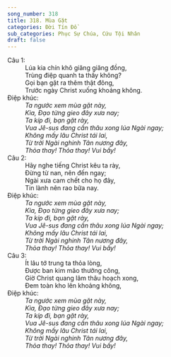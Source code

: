 ```yaml
---
song_number: 318
title: 318. Mùa Gặt
categories: Đời Tín Đồ
sub_categories: Phục Sự Chúa, Cứu Tội Nhân
draft: false
---
```

<dl><dt>Câu 1:</dt><dd data-verse="1">Lúa kia chín khô giăng giăng đồng, <br/>Trùng điệp quanh ta thấy không? <br/>Gọi bạn gặt ra thêm thật đông, <br/>Trước ngày Christ xuống khoảng không. </dd><dt>Điệp khúc:</dt><dd data-chorus="1"><em>Ta ngước xem mùa gặt này, <br/>Kìa, Đạo từng gieo đây xưa nay; <br/>Ta kíp đi, bạn gặt rày, <br/>Vua Jê-sus đang cần thâu xong lúa Ngài ngay; <br/>Không mấy lâu Christ tái lai, <br/>Từ trời Ngài nghinh Tân nương đây, <br/>Thỏa thay! Thỏa thay! Vui bấy! </em></dd><dt>Câu 2:</dt><dd data-verse="2">Hãy nghe tiếng Christ kêu ta rày, <br/>Đừng từ nan, nên đến ngay; <br/>Ngài xưa cam chết cho họ đây, <br/>Tin lành nên rao bữa nay. </dd><dt>Điệp khúc:</dt><dd data-chorus="1"><em>Ta ngước xem mùa gặt này, <br/>Kìa, Đạo từng gieo đây xưa nay; <br/>Ta kíp đi, bạn gặt rày, <br/>Vua Jê-sus đang cần thâu xong lúa Ngài ngay; <br/>Không mấy lâu Christ tái lai, <br/>Từ trời Ngài nghinh Tân nương đây, <br/>Thỏa thay! Thỏa thay! Vui bấy! </em></dd><dt>Câu 3:</dt><dd data-verse="3">Ít lâu tớ trung ta thỏa lòng, <br/>Được ban kim mão thưởng công, <br/>Giờ Christ quang lâm thâu hoạch xong, <br/>Đem toàn kho lên khoảng không, </dd><dt>Điệp khúc:</dt><dd data-chorus="1"><em>Ta ngước xem mùa gặt này, <br/>Kìa, Đạo từng gieo đây xưa nay; <br/>Ta kíp đi, bạn gặt rày, <br/>Vua Jê-sus đang cần thâu xong lúa Ngài ngay; <br/>Không mấy lâu Christ tái lai, <br/>Từ trời Ngài nghinh Tân nương đây, <br/>Thỏa thay! Thỏa thay! Vui bấy! </em></dd></dl>